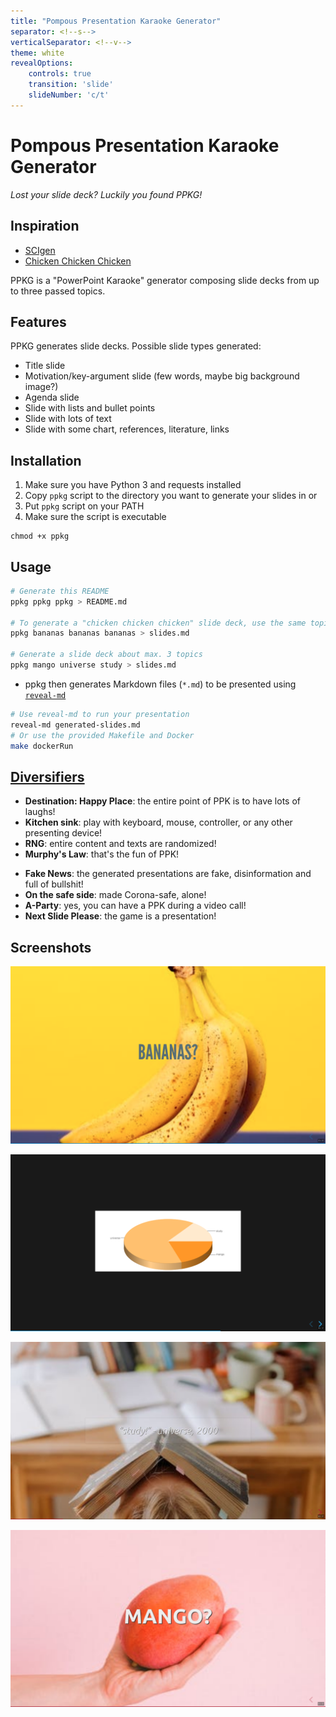 ```yaml
---
title: "Pompous Presentation Karaoke Generator"
separator: <!--s-->
verticalSeparator: <!--v-->
theme: white
revealOptions:
    controls: true
    transition: 'slide'
    slideNumber: 'c/t'
---
```


# Pompous Presentation Karaoke Generator

*Lost your slide deck? Luckily you found PPKG!*

<!--s-->

## Inspiration

* [SCIgen](https://pdos.csail.mit.edu/archive/scigen/)
* [Chicken Chicken Chicken](https://www.slideshare.net/dakami/chicken-59851061)

PPKG is a "PowerPoint Karaoke" generator composing slide decks from up to three passed topics.

<!--s-->

## Features

PPKG generates slide decks. Possible slide types generated:

* Title slide
* Motivation/key-argument slide (few words, maybe big background image?)
* Agenda slide
* Slide with lists and bullet points
* Slide with lots of text
* Slide with some chart, references, literature, links

<!--s-->

## Installation

1. Make sure you have Python 3 and requests installed
1. Copy `ppkg` script to the directory you want to generate your slides in or
1. Put `ppkg` script on your PATH
1. Make sure the script is executable

```
chmod +x ppkg
```

<!--s-->

## Usage

```bash
# Generate this README
ppkg ppkg ppkg > README.md

# To generate a "chicken chicken chicken" slide deck, use the same topic three times
ppkg bananas bananas bananas > slides.md

# Generate a slide deck about max. 3 topics
ppkg mango universe study > slides.md
```

* ppkg then generates Markdown files (`*.md`) to be presented using [`reveal-md`](https://github.com/webpro/reveal-md)

```bash
# Use reveal-md to run your presentation
reveal-md generated-slides.md
# Or use the provided Makefile and Docker
make dockerRun
```

<!--s-->

## [Diversifiers](https://globalgamejam.org/news/ggj-online-diversifiers)

* **Destination: Happy Place**: the entire point of PPK is to have lots of laughs!
* **Kitchen sink**: play with keyboard, mouse, controller, or any other presenting device!
* **RNG**: entire content and texts are randomized!
* **Murphy's Law**: that's the fun of PPK!

<!--v-->

* **Fake News**: the generated presentations are fake, disinformation and full of bullshit!
* **On the safe side**: made Corona-safe, alone!
* **A-Party**: yes, you can have a PPK during a video call!
* **Next Slide Please**: the game is a presentation!

<!--s-->

## Screenshots

![](screenshots/screen0.png)

<!--v-->

![](screenshots/screen1.png)

<!--v-->

![](screenshots/screen2.png)

<!--v-->

![](screenshots/screen3.png)

<style>
.reveal .slidebackground {
  background: no-repeat center center fixed;
  background-size: cover; /* `contain` works nicely as well */
}
</style>

